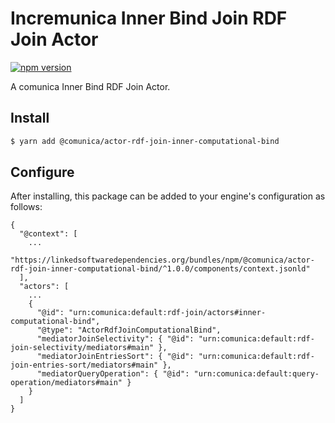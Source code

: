 # Incremunica Inner Bind Join RDF Join Actor

[![npm version](https://badge.fury.io/js/@incremunica%2Factor-rdf-join-inner-computational-bind.svg)](https://badge.fury.io/js/@incremunica%2Factor-rdf-join-inner-computational-bind)

A comunica Inner Bind RDF Join Actor.

## Install

```bash
$ yarn add @comunica/actor-rdf-join-inner-computational-bind
```

## Configure

After installing, this package can be added to your engine's configuration as follows:
```text
{
  "@context": [
    ...
    "https://linkedsoftwaredependencies.org/bundles/npm/@comunica/actor-rdf-join-inner-computational-bind/^1.0.0/components/context.jsonld"
  ],
  "actors": [
    ...
    {
      "@id": "urn:comunica:default:rdf-join/actors#inner-computational-bind",
      "@type": "ActorRdfJoinComputationalBind",
      "mediatorJoinSelectivity": { "@id": "urn:comunica:default:rdf-join-selectivity/mediators#main" },
      "mediatorJoinEntriesSort": { "@id": "urn:comunica:default:rdf-join-entries-sort/mediators#main" },
      "mediatorQueryOperation": { "@id": "urn:comunica:default:query-operation/mediators#main" }
    }
  ]
}
```
